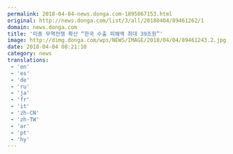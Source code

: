 ```yaml
---
permalink: 2018-04-04-news.donga.com-1895867153.html
original: http://news.donga.com/list/3/all/20180404/89461262/1
domain: news.donga.com
title: '미중 무역전쟁 확산 “한국 수출 피해액 최대 39조원”'
image: http://dimg.donga.com/wps/NEWS/IMAGE/2018/04/04/89461243.2.jpg
date: 2018-04-04 08:21:10
category: news
translations: 
 - 'en'
 - 'es'
 - 'de'
 - 'ru'
 - 'ja'
 - 'fr'
 - 'it'
 - 'zh-CN'
 - 'zh-TW'
 - 'ar'
 - 'pt'
 - 'hy'
---
```


